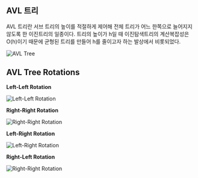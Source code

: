 ## AVL 트리

AVL 트리란 서브 트리의 높이를 적절하게 제어해 전체 트리가 어느 한쪽으로 늘어지지 않도록 한 이진트리의 일종이다. 트리의 높이가 h일 때 이진탐색트리의 계산복잡성은 O(h)이기 때문에 균형된 트리를 만들어 h를 줄이고자 하는 발상에서 비롯되었다.

![AVL Tree](https://upload.wikimedia.org/wikipedia/commons/f/fd/AVL_Tree_Example.gif)

## AVL Tree Rotations

**Left-Left Rotation**

![Left-Left Rotation](http://btechsmartclass.com/data_structures/ds_images/LL%20Rotation.png)

**Right-Right Rotation**

![Right-Right Rotation](http://btechsmartclass.com/data_structures/ds_images/RR%20Rotation.png)

**Left-Right Rotation**

![Left-Right Rotation](http://btechsmartclass.com/data_structures/ds_images/LR%20Rotation.png)

**Right-Left Rotation**

![Right-Right Rotation](http://btechsmartclass.com/data_structures/ds_images/RL%20Rotation.png)
